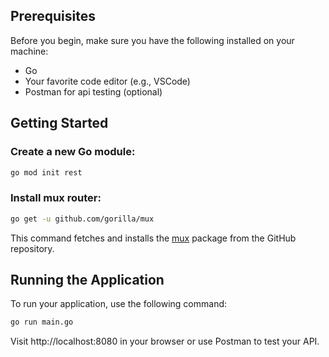## Prerequisites

Before you begin, make sure you have the following installed on your machine:

- Go
- Your favorite code editor (e.g., VSCode)
- Postman for api testing (optional)

## Getting Started

### Create a new Go module:
```bash
go mod init rest
```

### Install mux router:
```bash
go get -u github.com/gorilla/mux
```
This command fetches and installs the [mux](https://github.com/gorilla/mux) package from the GitHub repository.

## Running the Application

To run your application, use the following command:

```bash
go run main.go
```

Visit http://localhost:8080 in your browser or use Postman to test your API.

